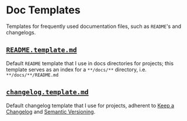# Doc Templates

Templates for frequently used documentation files, such as `README`'s and changelogs.

## [`README.template.md`](README.template.md)
Default `README` template that I use in docs directories for projects; this template serves as an index for a 
`**/docs/**` directory, i.e. `**/docs/**/README.md`

## [`changelog.template.md`](changelog.template.md)
Default changelog template that I use for projects, adherent to
[Keep a Changelog](https://keepachangelog.com/en/1.0.0/) and [Semantic Versioning](https://semver.org/spec/v2.0.0.html).